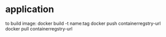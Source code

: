 # application

to build image:
   docker build -t name:tag
   docker push containerregstry-url
   docker pull containerregstry-url